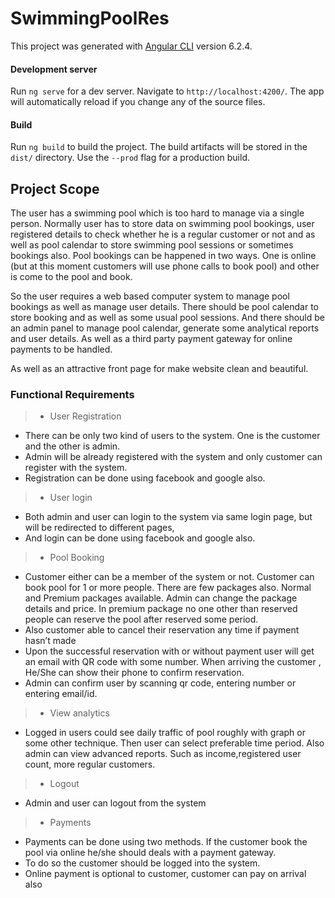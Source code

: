 # SwimmingPoolRes

This project was generated with [Angular CLI](https://github.com/angular/angular-cli) version 6.2.4.

#### Development server

Run `ng serve` for a dev server. Navigate to `http://localhost:4200/`. The app will automatically reload if you change any of the source files.

#### Build

Run `ng build` to build the project. The build artifacts will be stored in the `dist/` directory. Use the `--prod` flag for a production build.

## Project Scope

The user has a swimming pool which is too hard to manage via a single person. Normally user has to store data on swimming pool bookings, user registered details to check whether he is a regular customer or not and as well as pool calendar to store swimming pool sessions or sometimes bookings also. Pool bookings can be happened in two ways. One is online (but at this moment customers will use phone calls to book pool) and other is come to the pool and book.

So the user requires a web based computer system to manage pool bookings as well as manage user details. There should be pool calendar to store booking and as well as some usual pool sessions. And there should be an admin panel to manage pool calendar, generate some analytical reports  and user details. As well as a third party payment gateway for online payments to be handled.

As well as an attractive front page for make website clean and beautiful.

### Functional Requirements

> - User Registration
 - There can be only two kind of users to the system. One is the customer and the other is admin.
 - Admin will be already registered with the system and only customer can register with the system.
 - Registration can be done using facebook and google also.

> - User login
 - Both admin and user can login to the system via same login page, but will be redirected to different pages,
 - And login can be done using facebook and google also.

> - Pool Booking
 - Customer either can be a member of the system or not. Customer can book pool for 1 or more people. There are few packages also. Normal and Premium packages available. Admin can change the package details and price. In premium package no one other than reserved people can reserve the pool after reserved some period.
 - Also customer able to cancel their reservation any time if payment hasn’t made
 - Upon the successful reservation with or  without payment user will get an email with QR code with some number. When arriving the customer , He/She can show their phone to confirm reservation.
 - Admin can confirm user by scanning qr code, entering number or entering email/id.
 
> - View analytics
 - Logged in users could see daily traffic of pool roughly with graph or some other technique. Then user can select preferable time period. Also admin can view advanced reports. Such as income,registered user count, more regular customers.

> - Logout
 - Admin and user can logout from the system

> - Payments
 - Payments can be done using two methods. If the customer book the pool via online he/she should deals with a payment gateway.
 - To do so the customer should be logged into the system.
 - Online payment is optional to customer, customer can pay on arrival also
